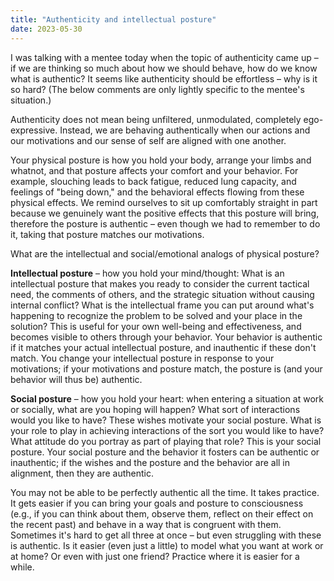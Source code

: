 ```yaml
---
title: "Authenticity and intellectual posture"
date: 2023-05-30
---
```


I was talking with a mentee today when the topic of authenticity came up – if we are thinking so much about how we should behave, how do we know what is authentic? It seems like authenticity should be effortless – why is it so hard? (The below comments are only lightly specific to the mentee's situation.)

Authenticity does not mean being unfiltered, unmodulated, completely ego-expressive. Instead, we are behaving authentically when our actions and our motivations and our sense of self are aligned with one another.

Your physical posture is how you hold your body, arrange your limbs and whatnot, and that posture affects your comfort and your behavior. For example, slouching leads to back fatigue, reduced lung capacity, and feelings of "being down," and the behavioral effects flowing from these physical effects. We remind ourselves to sit up comfortably straight in part because we genuinely want the positive effects that this posture will bring, therefore the posture is authentic – even though we had to remember to do it, taking that posture matches our motivations.

What are the intellectual and social/emotional analogs of physical posture?

**Intellectual posture** – how you hold your mind/thought: What is an intellectual posture that makes you ready to consider the current tactical need, the comments of others, and the strategic situation without causing internal conflict? What is the intellectual frame you can put around what's happening to recognize the problem to be solved and your place in the solution? This is useful for your own well-being and effectiveness, and becomes visible to others through your behavior. Your behavior is authentic if it matches your actual intellectual posture, and inauthentic if these don't match. You change your intellectual posture in response to your motivations; if your motivations and posture match, the posture is (and your behavior will thus be) authentic.

**Social posture** – how you hold your heart: when entering a situation at work or socially, what are you hoping will happen? What sort of interactions would you like to have? These wishes motivate your social posture. What is your role to play in achieving interactions of the sort you would like to have? What attitude do you portray as part of playing that role? This is your social posture. Your social posture and the behavior it fosters can be authentic or inauthentic; if the wishes and the posture and the behavior are all in alignment, then they are authentic.

You may not be able to be perfectly authentic all the time. It takes practice. It gets easier if you can bring your goals and posture to consciousness (e.g., if you can think about them, observe them, reflect on their effect on the recent past) and behave in a way that is congruent with them. Sometimes it's hard to get all three at once – but even struggling with these is authentic. Is it easier (even just a little) to model what you want at work or at home? Or even with just one friend? Practice where it is easier for a while.
